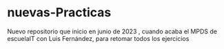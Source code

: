 # nuevas-Practicas
Nuevo repositorio que inicio en junio de 2023 , cuando acaba el MPDS de escuelaIT con Luis Fernández, para retomar todos los ejercicios
